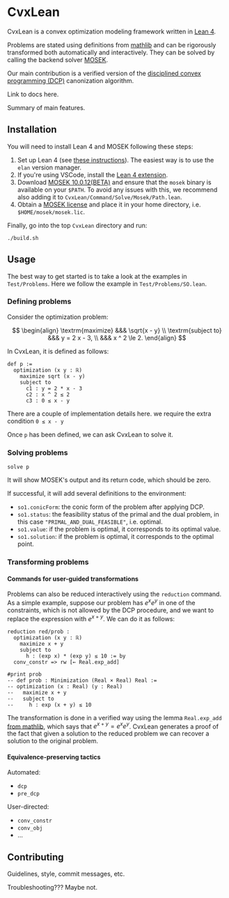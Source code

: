 # CvxLean

CvxLean is a convex optimization modeling framework written in [Lean 4](https://leanprover.github.io/lean4/doc/).

Problems are stated using definitions from [mathlib](https://github.com/leanprover-community/mathlib) and can be rigorously transformed both automatically and interactively. They can be solved by calling the backend solver [MOSEK](https://www.mosek.com/).

Our main contribution is a verified version of the [disciplined convex programming (DCP)](https://web.stanford.edu/~boyd/papers/disc_cvx_prog.html) canonization algorithm.

Link to docs here.

Summary of main features.

## Installation

You will need to install Lean 4 and MOSEK following these steps:
1. Set up Lean 4 (see [these instructions](https://leanprover.github.io/lean4/doc/setup.html)). The easiest way is to use the `elan` version manager. 
2. If you're using VSCode, install the [Lean 4 extension](https://marketplace.visualstudio.com/items?itemName=leanprover.lean4).
3. Download [MOSEK 10.0.12(BETA)](https://www.mosek.com/downloads/10.0.12/) and ensure that the `mosek` binary is available on your `$PATH`. To avoid any issues with this, we recommend also adding it to `CvxLean/Command/Solve/Mosek/Path.lean`.
4. Obtain a [MOSEK license](https://www.mosek.com/license/request/?i=trl) and place it in your home directory, i.e. `$HOME/mosek/mosek.lic`.

Finally, go into the top `CvxLean` directory and run:

```
./build.sh
```

## Usage

The best way to get started is to take a look at the examples in `Test/Problems`. Here we follow the example in `Test/Problems/SO.lean`.

### Defining problems

Consider the optimization problem:

$$
\begin{align}
\textrm{maximize}   &&& \sqrt{x - y} \\
\textrm{subject to} &&& y = 2 x - 3, \\
                    &&& x ^ 2 \le 2.
\end{align}
$$

In CvxLean, it is defined as follows:

```lean
def p :=
  optimization (x y : ℝ)
    maximize sqrt (x - y)
    subject to
      c1 : y = 2 * x - 3
      c2 : x ^ 2 ≤ 2
      c3 : 0 ≤ x - y
```
There are a couple of implementation details here. 
 we require the extra condition `0 ≤ x - y` 

Once `p` has been defined, we can ask CvxLean to solve it.

### Solving problems

```lean
solve p 
```

It will show MOSEK's output and its return code, which should be zero.

If successful, it will add several definitions to the environment:
* `so1.conicForm`: the conic form of the problem after applying DCP.
* `so1.status`: the feasibility status of the primal and the dual problem, in this case `"PRIMAL_AND_DUAL_FEASIBLE"`, i.e. optimal.
* `so1.value`: if the problem is optimal, it corresponds to its optimal value.
* `so1.solution`: if the problem is optimal, it corresponds to the optimal point.

### Transforming problems

#### Commands for user-guided transformations

Problems can also be reduced interactively using the `reduction` command. As a simple example, suppose our problem has $e^x e^y$ in one of the constraints, which is not allowed by the DCP procedure, and we want to replace the expression with $e^{x+y}$. We can do it as follows:
```lean
reduction red/prob :
  optimization (x y : ℝ)
    maximize x + y
    subject to
      h : (exp x) * (exp y) ≤ 10 := by
  conv_constr => rw [← Real.exp_add]

#print prob
-- def prob : Minimization (Real × Real) Real :=
-- optimization (x : Real) (y : Real) 
--   maximize x + y
--   subject to
--     h : exp (x + y) ≤ 10
```
The transformation is done in a verified way using the lemma `Real.exp_add` [from mathlib](https://github.com/leanprover-community/mathlib/blob/master/src/data/complex/exponential.lean#L408), which says that $e^{x+y} = e^x e^y$. CvxLean generates a proof of the fact that given a solution to the reduced problem we can recover a solution to the original problem.

#### Equivalence-preserving tactics 

Automated: 
* `dcp`
* `pre_dcp`

User-directed:
* `conv_constr`
* `conv_obj`
* ...

## Contributing 

Guidelines, style, commit messages, etc.

Troubleshooting??? Maybe not.
